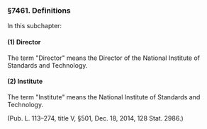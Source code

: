 ### §7461. Definitions ###

In this subchapter:

#### (1) Director ####

The term "Director" means the Director of the National Institute of Standards and Technology.

#### (2) Institute ####

The term "Institute" means the National Institute of Standards and Technology.

(Pub. L. 113–274, title V, §501, Dec. 18, 2014, 128 Stat. 2986.)